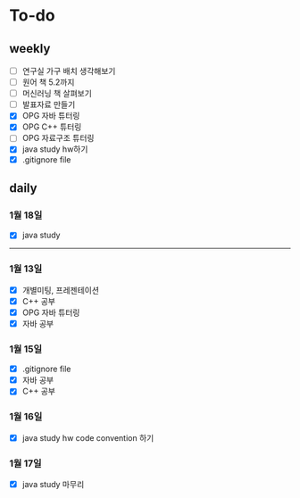 # To-do

## weekly

- [ ] 연구실 가구 배치 생각해보기
- [ ] 원어 책 5.2까지
- [ ] 머신러닝 책 살펴보기
- [ ] 발표자료 만들기
- [x] OPG 자바 튜터링
- [x] OPG C++ 튜터링
- [ ] OPG 자료구조 튜터링
- [x] java study hw하기
- [x] .gitignore file

## daily

### 1월 18일
- [x] java study



---

### 1월 13일
- [x] 개별미팅, 프레젠테이션
- [x] C++ 공부
- [x] OPG 자바 튜터링
- [x] 자바 공부

### 1월 15일
- [x] .gitignore file
- [x] 자바 공부
- [x] C++ 공부

### 1월 16일
- [x] java study hw code convention 하기

### 1월 17일
- [x] java study 마무리
